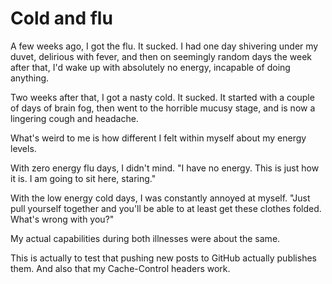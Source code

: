 # Cold and flu

A few weeks ago, I got the flu. It sucked. I had one day shivering under my
duvet, delirious with fever, and then on seemingly random days the week after
that, I'd wake up with absolutely no energy, incapable of doing anything.

Two weeks after that, I got a nasty cold. It sucked. It started with a couple
of days of brain fog, then went to the horrible mucusy stage, and is now a
lingering cough and headache.

What's weird to me is how different I felt within myself about my energy
levels.

With zero energy flu days, I didn't mind. "I have no energy. This is just how
it is. I am going to sit here, staring."

With the low energy cold days, I was constantly annoyed at myself. "Just pull
yourself together and you'll be able to at least get these clothes folded.
What's wrong with you?"

My actual capabilities during both illnesses were about the same.

This is actually to test that pushing new posts to GitHub actually publishes
them. And also that my Cache-Control headers work.
